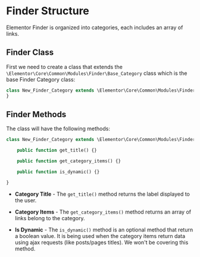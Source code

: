 # Finder Structure

Elementor Finder is organized into categories, each includes an array of links.

## Finder Class

First we need to create a class that extends the `\Elementor\Core\Common\Modules\Finder\Base_Category` class which is the base Finder Category class:

```php
class New_Finder_Category extends \Elementor\Core\Common\Modules\Finder\Base_Category {
}
```

## Finder Methods

The class will have the following methods:

```php
class New_Finder_Category extends \Elementor\Core\Common\Modules\Finder\Base_Category {

	public function get_title() {}

	public function get_category_items() {}

    public function is_dynamic() {}

}
```

* **Category Title** - The `get_title()` method returns the label displayed to the user.

* **Category Items** - The `get_category_items()` method returns an array of links belong to the category.

* **Is Dynamic** - The `is_dynamic()` method is an optional method that return a boolean value. It is being used when the category items return data using ajax requests (like posts/pages titles). We won't be covering this method.
